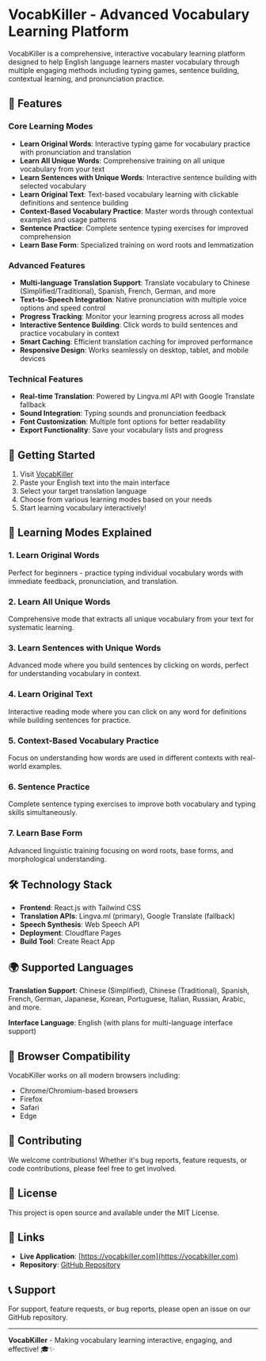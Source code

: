 # VocabKiller - Advanced Vocabulary Learning Platform

VocabKiller is a comprehensive, interactive vocabulary learning platform designed to help English language learners master vocabulary through multiple engaging methods including typing games, sentence building, contextual learning, and pronunciation practice.

## 🌟 Features

### Core Learning Modes
- **Learn Original Words**: Interactive typing game for vocabulary practice with pronunciation and translation
- **Learn All Unique Words**: Comprehensive training on all unique vocabulary from your text
- **Learn Sentences with Unique Words**: Interactive sentence building with selected vocabulary
- **Learn Original Text**: Text-based vocabulary learning with clickable definitions and sentence building
- **Context-Based Vocabulary Practice**: Master words through contextual examples and usage patterns
- **Sentence Practice**: Complete sentence typing exercises for improved comprehension
- **Learn Base Form**: Specialized training on word roots and lemmatization

### Advanced Features
- **Multi-language Translation Support**: Translate vocabulary to Chinese (Simplified/Traditional), Spanish, French, German, and more
- **Text-to-Speech Integration**: Native pronunciation with multiple voice options and speed control
- **Progress Tracking**: Monitor your learning progress across all modes
- **Interactive Sentence Building**: Click words to build sentences and practice vocabulary in context
- **Smart Caching**: Efficient translation caching for improved performance
- **Responsive Design**: Works seamlessly on desktop, tablet, and mobile devices

### Technical Features
- **Real-time Translation**: Powered by Lingva.ml API with Google Translate fallback
- **Sound Integration**: Typing sounds and pronunciation feedback
- **Font Customization**: Multiple font options for better readability
- **Export Functionality**: Save your vocabulary lists and progress

## 🚀 Getting Started

1. Visit [VocabKiller](https://vocabkiller.com)
2. Paste your English text into the main interface
3. Select your target translation language
4. Choose from various learning modes based on your needs
5. Start learning vocabulary interactively!

## 🎯 Learning Modes Explained

### 1. Learn Original Words
Perfect for beginners - practice typing individual vocabulary words with immediate feedback, pronunciation, and translation.

### 2. Learn All Unique Words
Comprehensive mode that extracts all unique vocabulary from your text for systematic learning.

### 3. Learn Sentences with Unique Words
Advanced mode where you build sentences by clicking on words, perfect for understanding vocabulary in context.

### 4. Learn Original Text
Interactive reading mode where you can click on any word for definitions while building sentences for practice.

### 5. Context-Based Vocabulary Practice
Focus on understanding how words are used in different contexts with real-world examples.

### 6. Sentence Practice
Complete sentence typing exercises to improve both vocabulary and typing skills simultaneously.

### 7. Learn Base Form
Advanced linguistic training focusing on word roots, base forms, and morphological understanding.

## 🛠 Technology Stack

- **Frontend**: React.js with Tailwind CSS
- **Translation APIs**: Lingva.ml (primary), Google Translate (fallback)
- **Speech Synthesis**: Web Speech API
- **Deployment**: Cloudflare Pages
- **Build Tool**: Create React App

## 🌍 Supported Languages

**Translation Support**: Chinese (Simplified), Chinese (Traditional), Spanish, French, German, Japanese, Korean, Portuguese, Italian, Russian, Arabic, and more.

**Interface Language**: English (with plans for multi-language interface support)

## 📱 Browser Compatibility

VocabKiller works on all modern browsers including:
- Chrome/Chromium-based browsers
- Firefox
- Safari
- Edge

## 🤝 Contributing

We welcome contributions! Whether it's bug reports, feature requests, or code contributions, please feel free to get involved.

## 📄 License

This project is open source and available under the MIT License.

## 🔗 Links

- **Live Application**: [https://vocabkiller.com](https://vocabkiller.com)
- **Repository**: [GitHub Repository](https://github.com/Cyn-code/vocabkiller)

## 📞 Support

For support, feature requests, or bug reports, please open an issue on our GitHub repository.

---

**VocabKiller** - Making vocabulary learning interactive, engaging, and effective! 🎓✨
